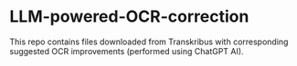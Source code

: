 # LLM-powered-OCR-correction
This repo contains files downloaded from Transkribus with corresponding suggested OCR improvements (performed using ChatGPT AI).
